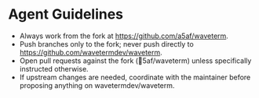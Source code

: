 # Agent Guidelines

- Always work from the fork at https://github.com/a5af/waveterm.
- Push branches only to the fork; never push directly to https://github.com/wavetermdev/waveterm.
- Open pull requests against the fork (5af/waveterm) unless specifically instructed otherwise.
- If upstream changes are needed, coordinate with the maintainer before proposing anything on wavetermdev/waveterm.
